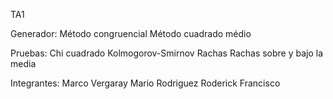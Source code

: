 TA1


Generador:
    Método congruencial
    Método cuadrado médio

Pruebas:
    Chi cuadrado
    Kolmogorov-Smirnov
    Rachas
    Rachas sobre y bajo la media

Integrantes:
    Marco Vergaray
    Mario Rodriguez
    Roderick
    Francisco